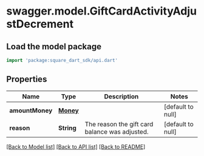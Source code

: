 # swagger.model.GiftCardActivityAdjustDecrement

## Load the model package
```dart
import 'package:square_dart_sdk/api.dart'
```

## Properties
Name | Type | Description | Notes
------------ | ------------- | ------------- | -------------
**amountMoney** | [**Money**](Money.md) |  | [default to null]
**reason** | **String** | The reason the gift card balance was adjusted. | [default to null]

[[Back to Model list]](../README.md#documentation-for-models) [[Back to API list]](../README.md#documentation-for-api-endpoints) [[Back to README]](../README.md)


